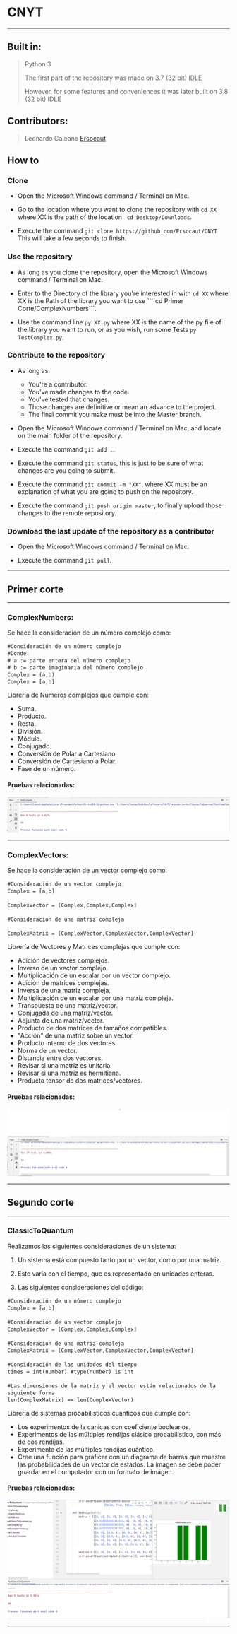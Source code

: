 # __CNYT__
---
## Built in:

> Python 3
>
>The first part of the repository was made on 3.7 (32 bit) IDLE
>
>However, for some features and conveniences it was later built on 3.8 (32 bit) IDLE

## __Contributors:__

>Leonardo Galeano [Ersocaut](https://github.com/Ersocaut)

## How to

### Clone

- Open the Microsoft Windows command / Terminal on Mac.

- Go to the location where you want to clone the repository with ```cd XX``` where XX is the path of the location ``` cd Desktop/Downloads```.

- Execute the command ```git clone https://github.com/Ersocaut/CNYT``` This will take a few seconds to finish.

### Use the repository

- As long as you clone the repository, open the Microsoft Windows command / Terminal on Mac.

- Enter to the Directory of the library you're interested in with ```cd XX``` where XX is the Path of the library you want to use ````cd Primer Corte/ComplexNumbers```.

- Use the command line ```py XX.py``` where XX is the name of the py file of the library you want to run, or as you wish, run some Tests ```py TestComplex.py```.

### Contribute to the repository

- As long as:
  - You're a contributor.
  - You've made changes to the code.
  - You've tested that changes.
  - Those changes are definitive or mean an advance to the project.
  - The final commit you make must be into the Master branch.
- Open the Microsoft Windows command / Terminal on Mac, and locate on the main folder of the repository.

- Execute the command ```git add .```.

- Execute the command ```git status```, this is just to be sure of what changes are you going to submit.

- Execute the command ```git commit -m "XX"```, where XX must be an explanation of what you are going to push on the repository.

- Execute the command ```git push origin master```, to finally upload those changes to the remote repository.

### Download the last update of the repository as a contributor

- Open the Microsoft Windows command / Terminal on Mac.

- Execute the command ```git pull```.

---
## __Primer corte__
---
### ComplexNumbers:

Se hace la consideración de un número complejo como:

```
#Consideración de un número complejo
#Donde:
# a := parte entera del número complejo
# b := parte imaginaria del número complejo
Complex = (a,b)
Complex = [a,b]
```

Librería de Números complejos que cumple con:
  * Suma.
  * Producto.
  * Resta.
  * División.
  * Módulo.
  * Conjugado.
  * Conversión de Polar a Cartesiano.
  * Conversión de Cartesiano a Polar.
  * Fase de un número.
  
#### Pruebas relacionadas:

![](https://github.com/Ersocaut/CNYT/blob/master/image/ComplexTest.png)

---
### ComplexVectors:

Se hace la consideración de un vector complejo como:

```
#Consideración de un vector complejo
Complex = [a,b]

ComplexVector = [Complex,Complex,Complex]

#Consideración de una matriz compleja

ComplexMatrix = [ComplexVector,ComplexVector,ComplexVector]
```
Librería de Vectores y Matrices complejas que cumple con:
 * Adición de vectores complejos.
 * Inverso de un vector complejo.
 * Multiplicación de un escalar por un vector complejo.
 * Adición de matrices complejas.
 * Inversa de una matriz compleja.
 * Multiplicación de un escalar por una matriz compleja.
 * Transpuesta de una matriz/vector.
 * Conjugada de una matriz/vector.
 * Adjunta de una matriz/vector.
 * Producto de dos matrices de tamaños compatibles.
 * "Acción" de una matriz sobre un vector.
 * Producto interno de dos vectores.
 * Norma de un vector.
 * Distancia entre dos vectores.
 * Revisar si una matriz es unitaria.
 * Revisar si una matriz es hermitiana.
 * Producto tensor de dos matrices/vectores.

#### Pruebas relacionadas:

![](https://github.com/Ersocaut/CNYT/blob/master/image/ComplexVectorTest.png)

---
## __Segundo corte__
---
### ClassicToQuantum

Realizamos las siguientes consideraciones de un sistema:

1. Un sistema está compuesto tanto por un vector, como por una matriz.

2. Este varía con el tiempo, que es representado en unidades enteras.

3. Las siguientes consideraciones del código:

```
#Consideración de un número complejo
Complex = [a,b]

#Consideración de un vector complejo
ComplexVector = [Complex,Complex,Complex]

#Consideración de una matriz compleja
ComplexMatrix = [ComplexVector,ComplexVector,ComplexVector]

#Consideración de las unidades del tiempo
times = int(number) #type(number) is int

#Las dimensiones de la matriz y el vector están relacionados de la siguiente forma
len(ComplexMatrix) == len(ComplexVector)
```
Librería de sistemas probabilisticos cuánticos que cumple con:
* Los experimentos de la canicas con coeficiente booleanos.
* Experimentos de las múltiples rendijas clásico probabilístico, con más de dos rendijas.
* Experimento de las múltiples rendijas cuántico.
* Cree una función para graficar con un diagrama de barras que muestre las probabilidades de un vector de estados. La imagen se debe poder guardar en el computador con un formato de imágen.

#### Pruebas relacionadas:

![](https://github.com/Ersocaut/CNYT/blob/master/image/ClassicToQuantumTest.png)

---

